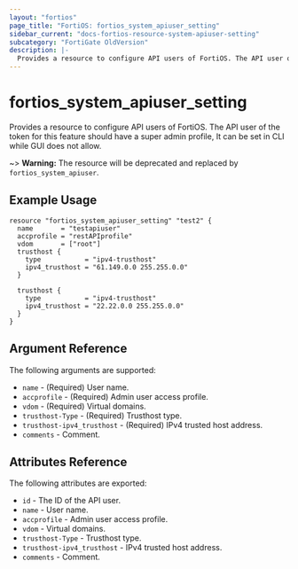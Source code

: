 ```yaml
---
layout: "fortios"
page_title: "FortiOS: fortios_system_apiuser_setting"
sidebar_current: "docs-fortios-resource-system-apiuser-setting"
subcategory: "FortiGate OldVersion"
description: |-
  Provides a resource to configure API users of FortiOS. The API user of the token for this feature should have a super admin profile, It can be set in CLI while GUI does not allow.
---
```


# fortios_system_apiuser_setting
Provides a resource to configure API users of FortiOS. The API user of the token for this feature should have a super admin profile, It can be set in CLI while GUI does not allow.

~> **Warning:** The resource will be deprecated and replaced by `fortios_system_apiuser`.

## Example Usage
```hcl
resource "fortios_system_apiuser_setting" "test2" {
  name       = "testapiuser"
  accprofile = "restAPIprofile"
  vdom       = ["root"]
  trusthost {
    type           = "ipv4-trusthost"
    ipv4_trusthost = "61.149.0.0 255.255.0.0"
  }

  trusthost {
    type           = "ipv4-trusthost"
    ipv4_trusthost = "22.22.0.0 255.255.0.0"
  }
}
```

## Argument Reference
The following arguments are supported:

* `name` - (Required) User name.
* `accprofile` - (Required) Admin user access profile.
* `vdom` - (Required) Virtual domains.
* `trusthost-Type` - (Required) Trusthost type.
* `trusthost-ipv4_trusthost` - (Required) IPv4 trusted host address.
* `comments` - Comment.

## Attributes Reference
The following attributes are exported:

* `id` - The ID of the API user.
* `name` - User name.
* `accprofile` - Admin user access profile.
* `vdom` - Virtual domains.
* `trusthost-Type` - Trusthost type.
* `trusthost-ipv4_trusthost` - IPv4 trusted host address.
* `comments` - Comment.
